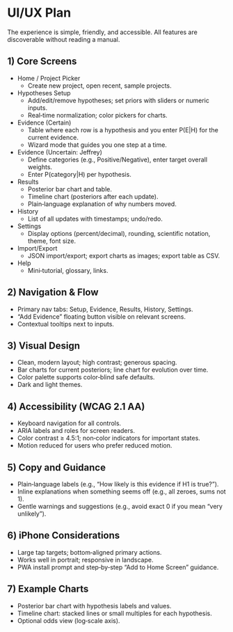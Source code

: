 # UI/UX Plan

The experience is simple, friendly, and accessible. All features are discoverable without reading a manual.

## 1) Core Screens

- Home / Project Picker
  - Create new project, open recent, sample projects.
- Hypotheses Setup
  - Add/edit/remove hypotheses; set priors with sliders or numeric inputs.
  - Real‑time normalization; color pickers for charts.
- Evidence (Certain)
  - Table where each row is a hypothesis and you enter P(E|H) for the current evidence.
  - Wizard mode that guides you one step at a time.
- Evidence (Uncertain: Jeffrey)
  - Define categories (e.g., Positive/Negative), enter target overall weights.
  - Enter P(category|H) per hypothesis.
- Results
  - Posterior bar chart and table.
  - Timeline chart (posteriors after each update).
  - Plain‑language explanation of why numbers moved.
- History
  - List of all updates with timestamps; undo/redo.
- Settings
  - Display options (percent/decimal), rounding, scientific notation, theme, font size.
- Import/Export
  - JSON import/export; export charts as images; export table as CSV.
- Help
  - Mini‑tutorial, glossary, links.

## 2) Navigation & Flow

- Primary nav tabs: Setup, Evidence, Results, History, Settings.
- “Add Evidence” floating button visible on relevant screens.
- Contextual tooltips next to inputs.

## 3) Visual Design

- Clean, modern layout; high contrast; generous spacing.
- Bar charts for current posteriors; line chart for evolution over time.
- Color palette supports color‑blind safe defaults.
- Dark and light themes.

## 4) Accessibility (WCAG 2.1 AA)

- Keyboard navigation for all controls.
- ARIA labels and roles for screen readers.
- Color contrast ≥ 4.5:1; non‑color indicators for important states.
- Motion reduced for users who prefer reduced motion.

## 5) Copy and Guidance

- Plain‑language labels (e.g., “How likely is this evidence if H1 is true?”).
- Inline explanations when something seems off (e.g., all zeroes, sums not 1).
- Gentle warnings and suggestions (e.g., avoid exact 0 if you mean “very unlikely”).

## 6) iPhone Considerations

- Large tap targets; bottom‑aligned primary actions.
- Works well in portrait; responsive in landscape.
- PWA install prompt and step‑by‑step “Add to Home Screen” guidance.

## 7) Example Charts

- Posterior bar chart with hypothesis labels and values.
- Timeline chart: stacked lines or small multiples for each hypothesis.
- Optional odds view (log‑scale axis).
